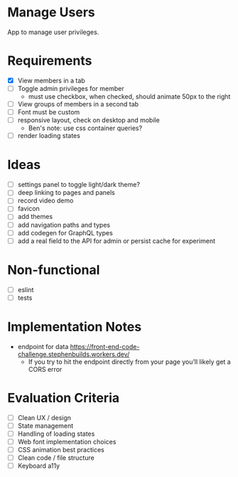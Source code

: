 # Manage Users

App to manage user privileges.

# Requirements

- [x] View members in a tab
- [ ] Toggle admin privileges for member
  - must use checkbox, when checked, should animate 50px to the right
- [ ] View groups of members in a second tab
- [ ] Font must be custom
- [ ] responsive layout, check on desktop and mobile
  - Ben's note: use css container queries?
- [ ] render loading states

# Ideas

- [ ] settings panel to toggle light/dark theme?
- [ ] deep linking to pages and panels
- [ ] record video demo
- [ ] favicon
- [ ] add themes
- [ ] add navigation paths and types
- [ ] add codegen for GraphQL types
- [ ] add a real field to the API for admin or persist cache for experiment

# Non-functional

- [ ] eslint
- [ ] tests

# Implementation Notes

- endpoint for data https://front-end-code-challenge.stephenbuilds.workers.dev/
  - If you try to hit the endpoint directly from your page you’ll likely get a CORS error

# Evaluation Criteria

- [ ] Clean UX / design
- [ ] State management
- [ ] Handling of loading states
- [ ] Web font implementation choices
- [ ] CSS animation best practices
- [ ] Clean code / file structure
- [ ] Keyboard a11y
